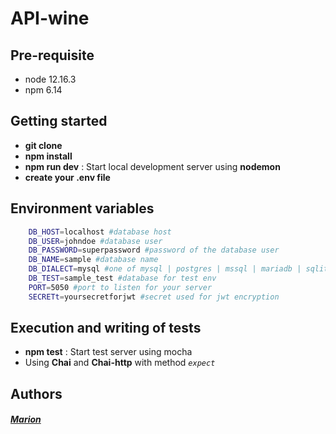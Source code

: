 # API-wine

## Pre-requisite

- node 12.16.3
- npm 6.14

## Getting started

- **git clone**
- **npm install**
- **npm run dev** : Start local development server using **nodemon**
- **create your .env file**

## Environment variables

```bash
    DB_HOST=localhost #database host
    DB_USER=johndoe #database user
    DB_PASSWORD=superpassword #password of the database user
    DB_NAME=sample #database name
    DB_DIALECT=mysql #one of mysql | postgres | mssql | mariadb | sqlite
    DB_TEST=sample_test #database for test env
    PORT=5050 #port to listen for your server
    SECRETt=yoursecretforjwt #secret used for jwt encryption
```

## Execution and writing of tests

- **npm test** : Start test server using mocha
- Using **Chai** and **Chai-http** with method _`expect`_

## Authors


##### [Marion](https://www.linkedin.com/in/marion-hourdou/)

